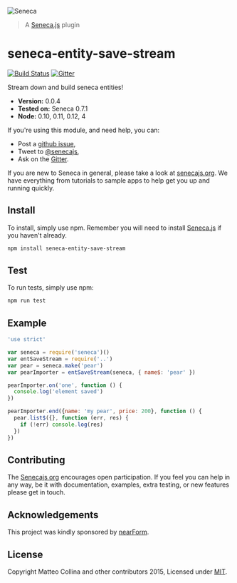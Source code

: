 ![Seneca](http://senecajs.org/files/assets/seneca-logo.png)
> A [Seneca.js][] plugin

# seneca-entity-save-stream

[![Build Status][travis-badge]][travis-url]
[![Gitter][gitter-badge]][gitter-url]

Stream down and build seneca entities!

- __Version:__ 0.0.4
- __Tested on:__ Seneca 0.7.1
- __Node:__ 0.10, 0.11, 0.12, 4

If you're using this module, and need help, you can:

- Post a [github issue][],
- Tweet to [@senecajs][],
- Ask on the [Gitter][gitter-url].

If you are new to Seneca in general, please take a look at [senecajs.org][]. We have everything from
tutorials to sample apps to help get you up and running quickly.

## Install
To install, simply use npm. Remember you will need to install [Seneca.js][] if you haven't already.

```sh
npm install seneca-entity-save-stream
```

## Test
To run tests, simply use npm:

```sh
npm run test
```

## Example

```js
'use strict'

var seneca = require('seneca')()
var entSaveStream = require('..')
var pear = seneca.make('pear')
var pearImporter = entSaveStream(seneca, { name$: 'pear' })

pearImporter.on('one', function () {
  console.log('element saved')
})

pearImporter.end({name: 'my pear', price: 200}, function () {
  pear.list$({}, function (err, res) {
    if (!err) console.log(res)
  })
})
```

## Contributing
The [Senecajs org][] encourages open participation. If you feel you can help in any way, be it with
documentation, examples, extra testing, or new features please get in touch.


## Acknowledgements
This project was kindly sponsored by [nearForm](http://nearform.com).


## License
Copyright Matteo Collina and other contributors 2015, Licensed under [MIT][].


[travis-badge]: https://travis-ci.org/senecajs/seneca-entity-save-stream.png?branch=master
[travis-url]: https://travis-ci.org/senecajs/seneca-entity-save-stream
[gitter-badge]: https://badges.gitter.im/Join%20Chat.svg
[gitter-url]: https://gitter.im/senecajs/seneca

[MIT]: ./LICENSE
[Senecajs org]: https://github.com/senecajs/
[senecajs.org]: http://senecajs.org/
[Seneca.js]: https://www.npmjs.com/package/seneca
[github issue]: https://github.com/senecajs/seneca-entity-save-stream/issues
[@senecajs]: http://twitter.com/senecajs
